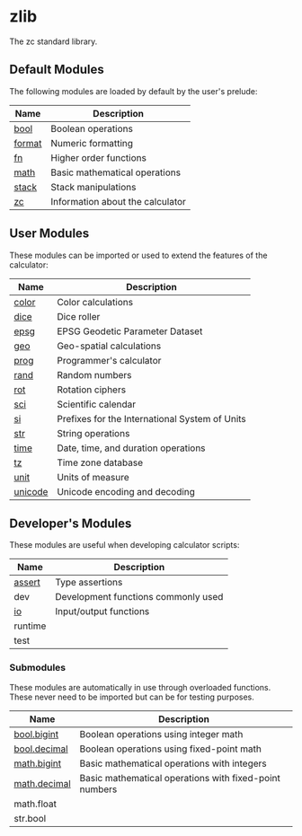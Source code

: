# zlib

The zc standard library.

## Default Modules

The following modules are loaded by default by the user's prelude:

| Name                           | Description
|--------------------------------|--------------------------------------
| [bool](zlib/bool.md)           | Boolean operations
| [format](zlib/format.md)       | Numeric formatting
| [fn](zlib/fn.md)               | Higher order functions
| [math](zlib/math.md)           | Basic mathematical operations
| [stack](zlib/stack.md)         | Stack manipulations
| [zc](zlib/zc.md)               | Information about the calculator

## User Modules

These modules can be imported or used to extend the features of the
calculator:

| Name                           | Description
|--------------------------------|----------------------------------------
| [color](zlib/color.md)         | Color calculations
| [dice](zlib/dice.md)           | Dice roller
| [epsg](zlib/epsg.md)           | EPSG Geodetic Parameter Dataset
| [geo](zlib/geo.md)             | Geo-spatial calculations
| [prog](zlib/prog.md)           | Programmer's calculator
| [rand](zlib/rand.md)           | Random numbers
| [rot](zlib/rot.md)             | Rotation ciphers
| [sci](zlib/sci.md)             | Scientific calendar
| [si](zlib/si.md)               | Prefixes for the International System of Units
| [str](zlib/str.md)             | String operations
| [time](zlib/time.md)           | Date, time, and duration operations
| [tz](zlib/tz.md)               | Time zone database
| [unit](zlib/unit.md)           | Units of measure
| [unicode](zlib/unicode.md)     | Unicode encoding and decoding

## Developer's Modules

These modules are useful when developing calculator scripts:

| Name                           | Description
|--------------------------------|----------------------------------------
| [assert](zlib/assert.md)       | Type assertions
| dev                            | Development functions commonly used
| [io](zlib/io.md)               | Input/output functions
| runtime                        |
| test                           |

### Submodules

These modules are automatically in use through overloaded functions. These
never need to be imported but can be for testing purposes.

| Name                                 | Description
|--------------------------------------|----------------------------------------
| [bool.bigint](zlib/bool-bigint.md)   | Boolean operations using integer math
| [bool.decimal](zlib/bool-decimal.md) | Boolean operations using fixed-point math
| [math.bigint](zlib/math-bigint.md)   | Basic mathematical operations with integers
| [math.decimal](zlib/math-decimal.md) | Basic mathematical operations with fixed-point numbers
| math.float                           |
| str.bool                             |
